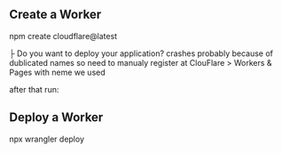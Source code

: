 ## Create a Worker
npm create cloudflare@latest


├ Do you want to deploy your application?
crashes probably because of dublicated names
so need to manualy register at ClouFlare > Workers & Pages with neme we used

after that run: 
## Deploy a Worker
npx wrangler deploy